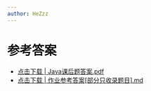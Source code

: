 ```yaml
---
author: HeZzz
---
```


# 参考答案

- [点击下载 | Java课后题答案.pdf](https://cs-speedrun.github.io/cs-speedrun-documents/Java%E8%AF%AD%E8%A8%80%E5%8F%8A%E7%BD%91%E7%BB%9C%E7%BC%96%E7%A8%8B/%E5%8F%82%E8%80%83%E7%AD%94%E6%A1%88/Java%E8%AF%BE%E5%90%8E%E9%A2%98%E7%AD%94%E6%A1%88.pdf)
- [点击下载 | 作业参考答案[部分只收录题目].md](https://cs-speedrun.github.io/cs-speedrun-documents/Java%E8%AF%AD%E8%A8%80%E5%8F%8A%E7%BD%91%E7%BB%9C%E7%BC%96%E7%A8%8B/%E5%8F%82%E8%80%83%E7%AD%94%E6%A1%88/%E4%BD%9C%E4%B8%9A%E5%8F%82%E8%80%83%E7%AD%94%E6%A1%88%5B%E9%83%A8%E5%88%86%E5%8F%AA%E6%94%B6%E5%BD%95%E9%A2%98%E7%9B%AE%5D.md)